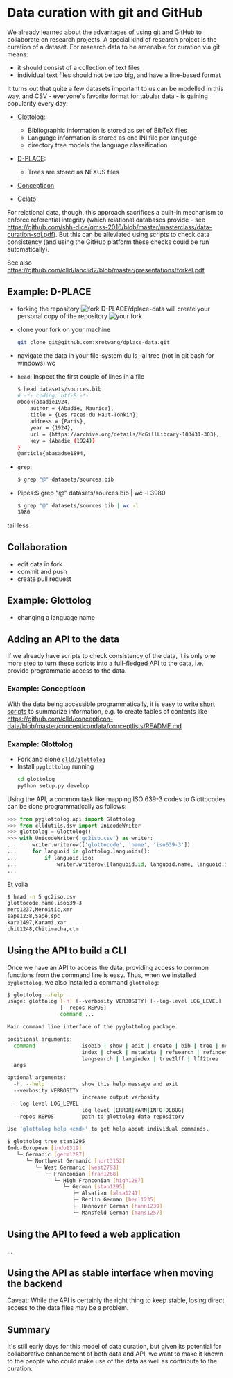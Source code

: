 
# Data curation with git and GitHub

We already learned about the advantages of using git and GitHub to collaborate on research projects.
A special kind of research project is the curation of a dataset. For research data to be amenable for
curation via git means:

- it should consist of a collection of text files
- individual text files should not be too big, and have a line-based format

It turns out that quite a few datasets important to us can be modelled in this way, and CSV - everyone's 
favorite format for tabular data - is gaining popularity every day:

- [Glottolog](https://github.com/):
  - Bibliographic information is stored as set of BibTeX files
  - Language information is stored as one INI file per language
  - directory tree models the language classification

- [D-PLACE](https://github.com/D-PLACE/dplace-data):
  - Trees are stored as NEXUS files

- [Concepticon](https://github.com/clld/concepticon-data)
- [Gelato](https://github.com/gelato-org/gelato-data)

For relational data, though, this approach sacrifices a built-in mechanism to enforce referential integrity
(which relational databases provide - see https://github.com/shh-dlce/qmss-2016/blob/master/masterclass/data-curation-sql.pdf). But this can be alleviated using scripts to check data consistency
(and using the GitHub platform these checks could be run automatically).

See also https://github.com/clld/lanclid2/blob/master/presentations/forkel.pdf

## Example: D-PLACE

- forking the repository
  ![fork D-PLACE/dplace-data](dplace-data.png)
  will create your personal copy of the repository
  ![your fork](dplace-data-fork.png)

- clone your fork on your machine
  ```bash
  git clone git@github.com:xrotwang/dplace-data.git
  ```
- navigate the data in your file-system
du
ls -al
tree (not in git bash for windows)
wc
- `head`: Inspect the first couple of lines in a file
  ```bash
  $ head datasets/sources.bib 
  # -*- coding: utf-8 -*-
  @book{abadie1924,
      author = {Abadie, Maurice},
      title = {Les races du Haut-Tonkin},
      address = {Paris},
      year = {1924},
      url = {https://archive.org/details/McGillLibrary-103431-303},
      key = {Abadie (1924)}
  }
  @article{abasadse1894,
  ```
- `grep`:
  ```bash
  $ grep "@" datasets/sources.bib
  ```
- Pipes:$ grep "@" datasets/sources.bib | wc -l
3980

  ```bash
  $ grep "@" datasets/sources.bib | wc -l
  3980
  ```

tail
less


## Collaboration

- edit data in fork
- commit and push
- create pull request

## Example: Glottolog

- changing a language name


## Adding an API to the data

If we already have scripts to check consistency of the data, it is only one more step to turn these
scripts into a full-fledged API to the data, i.e. provide programmatic access to the data.


### Example: Concepticon

With the data being accessible programmatically, it is easy to write 
[short scripts](https://github.com/clld/concepticon-data/blob/master/pyconcepticon/commands.py#L290-L305) to
summarize information, e.g. to create tables of contents like
https://github.com/clld/concepticon-data/blob/master/concepticondata/conceptlists/README.md


### Example: Glottolog

- Fork and clone [`clld/glottolog`](https://github.com/clld/glottolog)
- Install `pyglottolog` running
  ```bash
  cd glottolog
  python setup.py develop
  ```

Using the API, a common task like mapping ISO 639-3 codes to Glottocodes can be done
programmatically as follows:

```python
>>> from pyglottolog.api import Glottolog
>>> from clldutils.dsv import UnicodeWriter
>>> glottolog = Glottolog()
>>> with UnicodeWriter('gc2iso.csv') as writer:
...     writer.writerow(['glottocode', 'name', 'iso639-3'])
...     for languoid in glottolog.languoids():
...         if languoid.iso:
...             writer.writerow([languoid.id, languoid.name, languoid.iso])
... 
```

Et voilà

```bash
$ head -n 5 gc2iso.csv 
glottocode,name,iso639-3
mero1237,Meroitic,xmr
sape1238,Sapé,spc
kara1497,Karami,xar
chit1248,Chitimacha,ctm
```

## Using the API to build a CLI

Once we have an API to access the data, providing access to common functions from the 
command line is easy. Thus, when we installed `pyglottolog`, we also installed a command
`glottolog`:

```bash
$ glottolog --help
usage: glottolog [-h] [--verbosity VERBOSITY] [--log-level LOG_LEVEL]
                 [--repos REPOS]
                 command ...

Main command line interface of the pyglottolog package.

positional arguments:
  command               isobib | show | edit | create | bib | tree | newick |
                        index | check | metadata | refsearch | refindex |
                        langsearch | langindex | tree2lff | lff2tree
  args

optional arguments:
  -h, --help            show this help message and exit
  --verbosity VERBOSITY
                        increase output verbosity
  --log-level LOG_LEVEL
                        log level [ERROR|WARN|INFO|DEBUG]
  --repos REPOS         path to glottolog data repository

Use 'glottolog help <cmd>' to get help about individual commands.
```

```bash
$ glottolog tree stan1295
Indo-European [indo1319]
   └─ Germanic [germ1287]
      └─ Northwest Germanic [nort3152]
         └─ West Germanic [west2793]
            └─ Franconian [fran1268]
               └─ High Franconian [high1287]
                  └─ German [stan1295]
                     ├─ Alsatian [alsa1241]
                     ├─ Berlin German [berl1235]
                     ├─ Hannover German [hann1239]
                     └─ Mansfeld German [mans1257]
```


## Using the API to feed a web application

...


## Using the API as stable interface when moving the backend

Caveat: While the API is certainly the right thing to keep stable, losing direct access to the data files
may be a problem.



## Summary

It's still early days for this model of data curation, but given its potential for collaborative enhancement
of both data and API, we want to make it known to the people who could make use of the data as well as contribute
to the curation.
